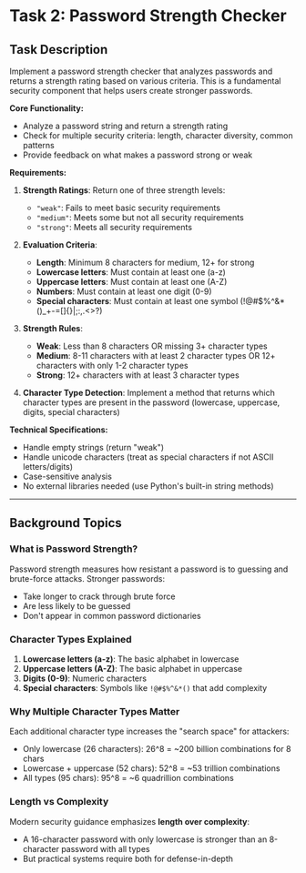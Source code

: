 # Task 2: Password Strength Checker

## Task Description

Implement a password strength checker that analyzes passwords and returns a strength rating based on various criteria. This is a fundamental security component that helps users create stronger passwords.

**Core Functionality:**
- Analyze a password string and return a strength rating
- Check for multiple security criteria: length, character diversity, common patterns
- Provide feedback on what makes a password strong or weak

**Requirements:**

1. **Strength Ratings**: Return one of three strength levels:
   - `"weak"`: Fails to meet basic security requirements
   - `"medium"`: Meets some but not all security requirements
   - `"strong"`: Meets all security requirements

2. **Evaluation Criteria**:
   - **Length**: Minimum 8 characters for medium, 12+ for strong
   - **Lowercase letters**: Must contain at least one (a-z)
   - **Uppercase letters**: Must contain at least one (A-Z)
   - **Numbers**: Must contain at least one digit (0-9)
   - **Special characters**: Must contain at least one symbol (!@#$%^&*()_+-=[]{}|;:,.<>?)

3. **Strength Rules**:
   - **Weak**: Less than 8 characters OR missing 3+ character types
   - **Medium**: 8-11 characters with at least 2 character types OR 12+ characters with only 1-2 character types
   - **Strong**: 12+ characters with at least 3 character types

4. **Character Type Detection**: Implement a method that returns which character types are present in the password (lowercase, uppercase, digits, special characters)

**Technical Specifications:**
- Handle empty strings (return "weak")
- Handle unicode characters (treat as special characters if not ASCII letters/digits)
- Case-sensitive analysis
- No external libraries needed (use Python's built-in string methods)

---

## Background Topics

### What is Password Strength?

Password strength measures how resistant a password is to guessing and brute-force attacks. Stronger passwords:
- Take longer to crack through brute force
- Are less likely to be guessed
- Don't appear in common password dictionaries

### Character Types Explained

1. **Lowercase letters (a-z)**: The basic alphabet in lowercase
2. **Uppercase letters (A-Z)**: The basic alphabet in uppercase
3. **Digits (0-9)**: Numeric characters
4. **Special characters**: Symbols like `!@#$%^&*()` that add complexity

### Why Multiple Character Types Matter

Each additional character type increases the "search space" for attackers:
- Only lowercase (26 characters): 26^8 = ~200 billion combinations for 8 chars
- Lowercase + uppercase (52 chars): 52^8 = ~53 trillion combinations
- All types (95 chars): 95^8 = ~6 quadrillion combinations

### Length vs Complexity

Modern security guidance emphasizes **length over complexity**:
- A 16-character password with only lowercase is stronger than an 8-character password with all types
- But practical systems require both for defense-in-depth
